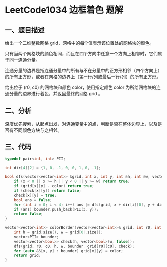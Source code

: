# LeetCode1034 边框着色 题解

## 一、题目描述

给出一个二维整数网格 grid，网格中的每个值表示该位置处的网格块的颜色。

只有当两个网格块的颜色相同，而且在四个方向中任意一个方向上相邻时，它们属于同一连通分量。

连通分量的边界是指连通分量中的所有与不在分量中的正方形相邻（四个方向上）的所有正方形，或者在网格的边界上（第一行/列或最后一行/列）的所有正方形。

给出位于 (r0, c0) 的网格块和颜色 color，使用指定颜色 color 为所给网格块的连通分量的边界进行着色，并返回最终的网格 grid 。



## 二、分析

深度优先搜索，从起点出发，对连通变量中的点，判断是否在整体边界上，以及是否有不同颜色方块与之相邻。



## 三、代码

```c++
typedef pair<int, int> PII;

int dir[4][2] = {1, 0, -1, 0, 0, 1, 0, -1};

bool dfs(vector<vector<int>> &grid, int x, int y, int &h, int &w, vector<PII> &bounder, int color, vector<vector<bool>> &check) {
    if (x < 0 || x >= h || y < 0 || y >= w) return true;
    if (grid[x][y] - color) return true;
    if (check[x][y]) return false;
    check[x][y] = true;
    bool ans = false;
    for (int i = 0; i < 4; i++) ans |= dfs(grid, x + dir[i][0], y + dir[i][1], h, w, bounder, color, check);
    if (ans) bounder.push_back(PII(x, y));
    return false;
}

vector<vector<int>> colorBorder(vector<vector<int>>& grid, int r0, int c0, int color) {
    int h = grid.size(), w = grid[0].size();
    vector<PII> bounder;
    vector<vector<bool>> check(h, vector<bool>(w, false));
    dfs(grid, r0, c0, h, w, bounder, grid[r0][c0], check);
    for (auto &&[x, y] : bounder) grid[x][y] = color;
    return grid;
}
```


